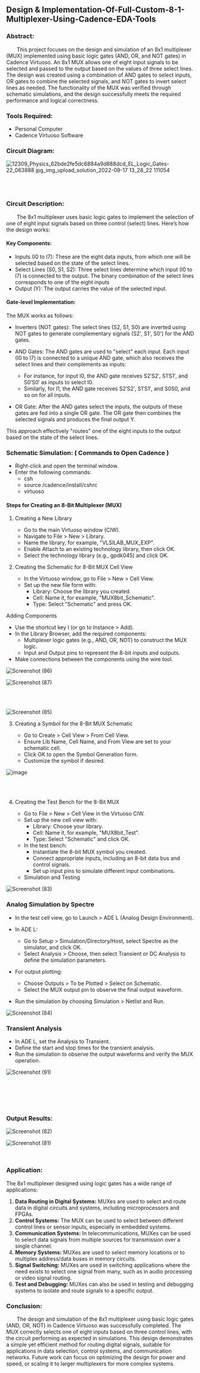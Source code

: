 ## Design & Implementation-Of-Full-Custom-8-1-Multiplexer-Using-Cadence-EDA-Tools

### Abstract:
&emsp;&emsp;This project focuses on the design and simulation of an 8x1 multiplexer (MUX) implemented using basic logic gates (AND, OR, and NOT gates) in Cadence Virtuoso. An 8x1 MUX allows one of eight input signals to be selected and passed to the output based on the values of three select lines. The design was created using a combination of AND gates to select inputs, OR gates to combine the selected signals, and NOT gates to invert select lines as needed. The functionality of the MUX was verified through schematic simulations, and the design successfully meets the required performance and logical correctness.

### Tools Required:

  + Personal Computer
  + Cadence Virtuoso Software

### Circuit Diagram:

![12309_Physics_62bde2fe5dc6884a9d888dcd_EL_Logic_Gates-22_063888 jpg_img_upload_solution_2022-09-17 13_28_22 111054](https://github.com/user-attachments/assets/a360aa1e-bbcb-4754-bfb5-6dec858352ba)

<br>
<br>

### Circuit Description:

&emsp;&emsp;The 8x1 multiplexer uses basic logic gates to implement the selection of one of eight input signals based on three control (select) lines. Here’s how the design works:

#### Key Components:

  + Inputs (I0 to I7): These are the eight data inputs, from which one will be selected based on the state of the select lines.
  + Select Lines (S0, S1, S2): Three select lines determine which input (I0 to I7) is connected to the output. The binary combination of the select lines corresponds to one of the eight inputs
  + Output (Y): The output carries the value of the selected input.

#### Gate-level Implementation:

The MUX works as follows:

   - Inverters (NOT gates): The select lines (S2, S1, S0) are inverted using NOT gates to generate complementary signals (S2', S1', S0') for the AND gates.

   - AND Gates: The AND gates are used to "select" each input. Each input (I0 to I7) is connected to a unique AND gate, which also receives the select lines and their
    complements as inputs:
       + For instance, for input I0, the AND gate receives S2′S2′, S1′S1′, and S0′S0′ as inputs to select I0.
       + Similarly, for I1, the AND gate receives S2′S2′, S1′S1′, and S0S0, and so on for all inputs.

   - OR Gate: After the AND gates select the inputs, the outputs of these gates are fed into a single OR gate. The OR gate then combines the selected signals and produces the final output Y.

This approach effectively "routes" one of the eight inputs to the output based on the state of the select lines.

### Schematic Simulation: ( Commands to Open Cadence )

  - Right-click and open the terminal window.
  - Enter the following commands:
      + csh
      + source /cadence/install/cshrc
      + virtuoso

#### Steps for Creating an 8-Bit Multiplexer (MUX)

1. Creating a New Library

   + Go to the main Virtuoso window (CIW).
   + Navigate to File > New > Library.
   + Name the library, for example, "VLSILAB_MUX_EXP".
   + Enable Attach to an existing technology library, then click OK.
   + Select the technology library (e.g., gpdk045) and click OK.

2. Creating the Schematic for 8-Bit MUX Cell View

   - In the Virtuoso window, go to File > New > Cell View.
   - Set up the new file form with:
      + Library: Choose the library you created.
      + Cell: Name it, for example, "MUX8bit_Schematic".
      + Type: Select "Schematic" and press OK.

Adding Components

  - Use the shortcut key I (or go to Instance > Add).
  - In the Library Browser, add the required components:
      + Multiplexer logic gates (e.g., AND, OR, NOT) to construct the MUX logic.
      + Input and Output pins to represent the 8-bit inputs and outputs.
  - Make connections between the components using the wire tool.
    
![Screenshot (86)](https://github.com/user-attachments/assets/a1007542-65de-4536-8378-4d91e0ec04f4)

![Screenshot (87)](https://github.com/user-attachments/assets/3d9bee47-979c-4bb1-8d4c-c6be5633cd56)

<br>
<br>

![Screenshot (85)](https://github.com/user-attachments/assets/0048f4fc-0c32-4819-8509-1fed458ac923)


3. Creating a Symbol for the 8-Bit MUX Schematic

   - Go to Create > Cell View > From Cell View.
   - Ensure Lib Name, Cell Name, and From View are set to your schematic cell.
   - Click OK to open the Symbol Generation form.
   - Customize the symbol if desired.

![image](https://github.com/user-attachments/assets/e5a1c977-82d7-4df3-94a4-cee3a13f3d84)

<br>
<br>

4. Creating the Test Bench for the 8-Bit MUX

   - Go to File > New > Cell View in the Virtuoso CIW.
   - Set up the new cell view with:
       + Library: Choose your library.
       + Cell: Name it, for example, "MUX8bit_Test".
       + Type: Select "Schematic" and click OK.
   - In the test bench:
       + Instantiate the 8-bit MUX symbol you created.
       + Connect appropriate inputs, including an 8-bit data bus and control signals.
       + Set up input pins to simulate different input combinations.
   - Simulation and Testing

![Screenshot (83)](https://github.com/user-attachments/assets/4048865f-ba0a-4b7a-9b72-b33d0dffbbb8)

### Analog Simulation by Spectre

   - In the test cell view, go to Launch > ADE L (Analog Design Environment).

   - In ADE L:
       + Go to Setup > Simulation/Directory/Host, select Spectre as the simulator, and click OK.
       + Select Analysis > Choose, then select Transient or DC Analysis to define the simulation parameters.
   - For output plotting:
       + Choose Outputs > To be Plotted > Select on Schematic.
       + Select the MUX output pin to observe the final output waveform.

   - Run the simulation by choosing Simulation > Netlist and Run.

![Screenshot (84)](https://github.com/user-attachments/assets/c3a2d34c-d4eb-4b92-8cb5-2c77d8fffc03)

### Transient Analysis

   - In ADE L, set the Analysis to Transient.
   - Define the start and stop times for the transient analysis.
   - Run the simulation to observe the output waveforms and verify the MUX operation.

![Screenshot (91)](https://github.com/user-attachments/assets/ed32ea7f-0897-475f-956e-32b4c36d7916)

<br>
<br>
<br>
<br>

### Output Results:

![Screenshot (82)](https://github.com/user-attachments/assets/3fe2242f-0fee-4700-a6b3-75de9cac654a)

![Screenshot (81)](https://github.com/user-attachments/assets/b90c8903-5c2a-438e-97c3-c08e60dc46e9)

<br>

### Application:

The 8x1 multiplexer designed using logic gates has a wide range of applications:

  1) **Data Routing in Digital Systems:** MUXes are used to select and route data in digital circuits and systems, including microprocessors and FPGAs.
  2) **Control Systems:** The MUX can be used to select between different control lines or sensor inputs, especially in embedded systems.
  3) **Communication Systems:** In telecommunications, MUXes can be used to select data signals from multiple sources for transmission over a single channel.
  4) **Memory Systems:** MUXes are used to select memory locations or to multiplex address/data buses in memory circuits.
  5) **Signal Switching:** MUXes are used in switching applications where the need exists to select one signal from many, such as in audio processing or video signal routing.
  6) **Test and Debugging:** MUXes can also be used in testing and debugging systems to isolate and route signals to a specific output.


### Conclusion:

&emsp;&emsp;The design and simulation of the 8x1 multiplexer using basic logic gates (AND, OR, NOT) in Cadence Virtuoso was successfully completed. The MUX correctly selects one of eight inputs based on three control lines, with the circuit performing as expected in simulations. This design demonstrates a simple yet efficient method for routing digital signals, suitable for applications in data selection, control systems, and communication networks. Future work can focus on optimizing the design for power and speed, or scaling it to larger multiplexers for more complex systems.
